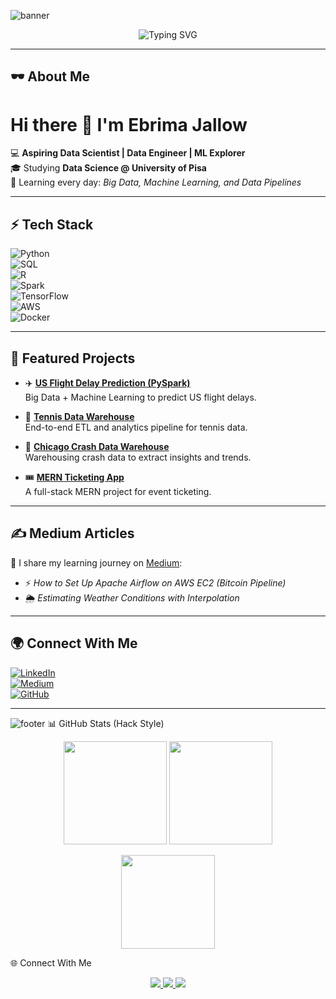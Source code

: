 <!-- Banner -->
![banner](https://capsule-render.vercel.app/api?type=rect&color=0:000000,100:0f0f0f&height=120&section=header&text=Ebrima%20Jallow%20⚡&fontSize=40&fontColor=00FF00&animation=fadeIn&fontAlignY=55)

<p align="center">
  <img src="https://readme-typing-svg.herokuapp.com?font=Fira+Code&size=22&pause=1000&color=00FF00&width=750&lines=Hello+World+🌍;Data+Science+%7C+Machine+Learning+%7C+Big+Data+%7C+Cloud;Transforming+Raw+Data+into+Actionable+Insights;Aspiring+Data+Scientist+%40+University+of+Pisa" alt="Typing SVG" />
</p>

---

## 🕶️ About Me  
# Hi there 👋 I'm Ebrima Jallow  

💻 **Aspiring Data Scientist | Data Engineer | ML Explorer**  
🎓 Studying **Data Science @ University of Pisa**  
🌱 Learning every day: *Big Data, Machine Learning, and Data Pipelines*  

---

## ⚡ Tech Stack  

![Python](https://img.shields.io/badge/-Python-3776AB?style=flat&logo=python&logoColor=white)  
![SQL](https://img.shields.io/badge/-SQL-336791?style=flat&logo=postgresql&logoColor=white)  
![R](https://img.shields.io/badge/-R-276DC3?style=flat&logo=r&logoColor=white)  
![Spark](https://img.shields.io/badge/-Apache%20Spark-E25A1C?style=flat&logo=apachespark&logoColor=white)  
![TensorFlow](https://img.shields.io/badge/-TensorFlow-FF6F00?style=flat&logo=tensorflow&logoColor=white)  
![AWS](https://img.shields.io/badge/-AWS-232F3E?style=flat&logo=amazonaws&logoColor=white)  
![Docker](https://img.shields.io/badge/-Docker-2496ED?style=flat&logo=docker&logoColor=white)  

---

## 🚀 Featured Projects  

- ✈️ **[US Flight Delay Prediction (PySpark)](https://github.com/jallow101/DDAM-UNIPI-US-Flight-Delay-Prediction-Big-Data-PySpark)**  
  Big Data + Machine Learning to predict US flight delays.  

- 🎾 **[Tennis Data Warehouse](https://github.com/jallow101/DSS-tennis-datawarehouse-unipi)**  
  End-to-end ETL and analytics pipeline for tennis data.  

- 🚦 **[Chicago Crash Data Warehouse](https://github.com/jallow101/DSS-Data-Warehouse-for-Crashes-in-Chicago-unipi)**  
  Warehousing crash data to extract insights and trends.  

- 🎟️ **[MERN Ticketing App](https://github.com/jallow101/mern-ticketing-app)**  
  A full-stack MERN project for event ticketing.  

---

## ✍️ Medium Articles  

📝 I share my learning journey on [Medium](https://medium.com/@jallow):  
- ⚡ *How to Set Up Apache Airflow on AWS EC2 (Bitcoin Pipeline)*  
- 🌦️ *Estimating Weather Conditions with Interpolation*  

---

## 🌍 Connect With Me  

[![LinkedIn](https://img.shields.io/badge/LinkedIn-blue?style=flat&logo=linkedin)](https://www.linkedin.com/in/your-link-here)  
[![Medium](https://img.shields.io/badge/Medium-black?style=flat&logo=medium)](https://medium.com/@jallow)  
[![GitHub](https://img.shields.io/badge/GitHub-100000?style=flat&logo=github)](https://github.com/jallow101)  

---

![footer](https://capsule-render.vercel.app/api?type=waving&color=gradient&height=150&section=footer)
📊 GitHub Stats (Hack Style)
<p align="center"> <img src="https://github-readme-stats.vercel.app/api?username=jallow101&show_icons=true&theme=chartreuse-dark&hide_border=true" height="165"> <img src="https://github-readme-streak-stats.herokuapp.com/?user=jallow101&theme=chartreuse-dark&hide_border=true" height="165"> </p> <p align="center"> <img src="https://github-readme-stats.vercel.app/api/top-langs/?username=jallow101&layout=compact&theme=chartreuse-dark&hide_border=true" height="150"> </p>

🌐 Connect With Me
<p align="center"> <a href="https://www.linkedin.com/in/your-link-here"> <img src="https://img.shields.io/badge/LinkedIn-0e76a8?style=for-the-badge&logo=linkedin&logoColor=white" /> </a> <a href="https://medium.com/@jallow"> <img src="https://img.shields.io/badge/Medium-000000?style=for-the-badge&logo=medium&logoColor=white" /> </a> <a href="https://github.com/jallow101"> <img src="https://img.shields.io/badge/GitHub-000000?style=for-the-badge&logo=github&logoColor=white" /> </a> </p>

